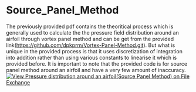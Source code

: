# Source_Panel_Method
The previously provided pdf contains the theoritical process which is generally used to calculate the the pressure field distribution around an airfoil through vortex panel method and can be get from the provided link(https://github.com/dpkprm/Vortex-Panel-Method.git). But what is unique in the provided process is that it uses discretization of integration into addition rather than using various constants to linearise it which is provided before. It is important to note that the provided code is for source panel method around an airfoil and have a very few amount of inaccuracy.
[![View Pressure distribution around an airfoil(Source Panel Method) on File Exchange](https://www.mathworks.com/matlabcentral/images/matlab-file-exchange.svg)](https://in.mathworks.com/matlabcentral/fileexchange/82898-pressure-distribution-around-an-airfoil-source-panel-method)
